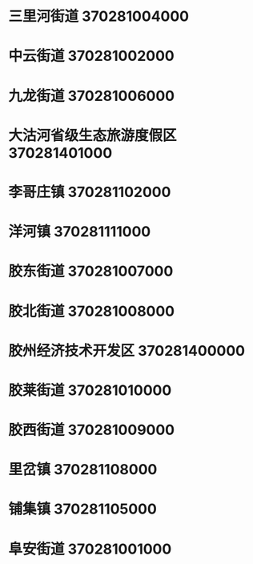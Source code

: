 # 三里河街道 370281004000
# 中云街道 370281002000
# 九龙街道 370281006000
# 大沽河省级生态旅游度假区 370281401000
# 李哥庄镇 370281102000
# 洋河镇 370281111000
# 胶东街道 370281007000
# 胶北街道 370281008000
# 胶州经济技术开发区 370281400000
# 胶莱街道 370281010000
# 胶西街道 370281009000
# 里岔镇 370281108000
# 铺集镇 370281105000
# 阜安街道 370281001000
